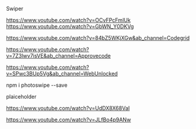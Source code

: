 Swiper

https://www.youtube.com/watch?v=OCvFPcFmlUk
https://www.youtube.com/watch?v=GbWN_Y0DKVg

https://www.youtube.com/watch?v=84bZ5WKjXGw&ab_channel=Codegrid

https://www.youtube.com/watch?v=7Z3lwv7isVE&ab_channel=Approvecode

https://www.youtube.com/watch?v=SPwc3BUp5Vg&ab_channel=WebUnlocked

npm i photoswipe --save

plaiceholder

https://www.youtube.com/watch?v=UdDX8X68VaI

https://www.youtube.com/watch?v=JLfBo4p9ANw